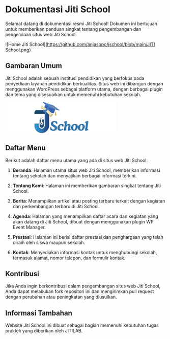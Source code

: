 # Dokumentasi Jiti School

Selamat datang di dokumentasi resmi Jiti School! Dokumen ini bertujuan untuk memberikan panduan singkat tentang pengembangan dan pengelolaan situs web Jiti School.

![Home Jiti School](https://github.com/anjasopo/jschool/blob/main/JITI School.png)

## Gambaran Umum

Jiti School adalah sebuah institusi pendidikan yang berfokus pada penyediaan layanan pendidikan berkualitas. Situs web ini dibangun dengan menggunakan WordPress sebagai platform utama, dengan berbagai plugin dan tema yang disesuaikan untuk memenuhi kebutuhan sekolah.

![Logo Jiti School](https://github.com/anjasopo/jschool/blob/main/wp-content/uploads/2024/05/Logo-JSchool.png)

## Daftar Menu

Berikut adalah daftar menu utama yang ada di situs web Jiti School:

1. **Beranda**: Halaman utama situs web Jiti School, memberikan informasi tentang sekolah dan menyajikan berbagai informasi terkini.
   
2. **Tentang Kami**: Halaman ini memberikan gambaran singkat tentang Jiti School.
   
3. **Berita**: Menampilkan artikel atau posting terbaru terkait dengan kegiatan dan perkembangan terbaru di Jiti School.
   
4. **Agenda**: Halaman yang menampilkan daftar acara dan kegiatan yang akan datang di Jiti School, dibuat dengan menggunakan plugin WP Event Manager.
   
5. **Prestasi**: Halaman ini berisi daftar prestasi dan penghargaan yang telah diraih oleh siswa maupun sekolah.
   
6. **Kontak**: Menyediakan informasi kontak untuk menghubungi sekolah, termasuk alamat, nomor telepon, dan formulir kontak.

## Kontribusi

Jika Anda ingin berkontribusi dalam pengembangan situs web Jiti School, Anda dapat melakukan fork repositori ini dan mengirimkan pull request dengan perubahan atau peningkatan yang diusulkan.

## Informasi Tambahan

Website Jiti School ini dibuat sebagai bagian memenuhi kebutuhan tugas praktek yang diberikan oleh JITILAB.
